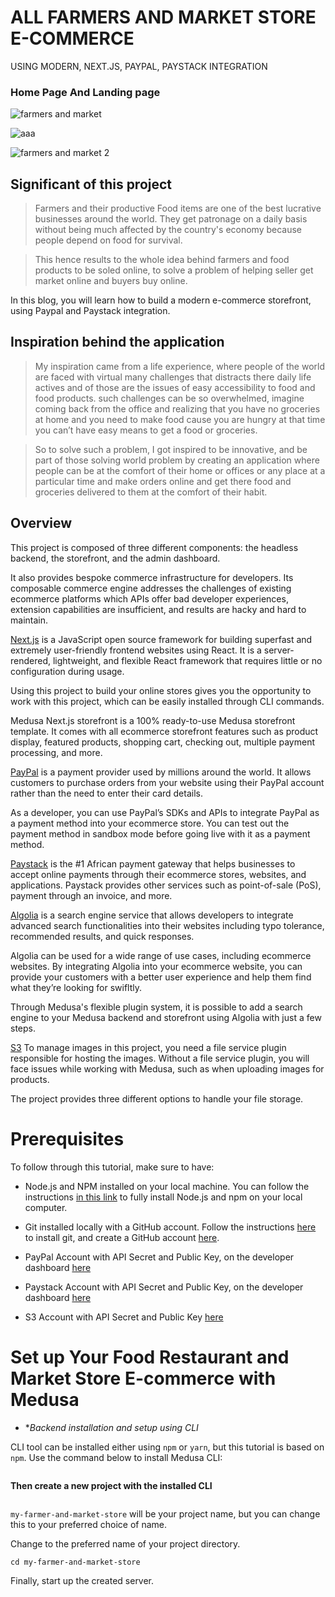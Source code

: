 # ALL FARMERS AND MARKET STORE E-COMMERCE
USING MODERN, NEXT.JS, PAYPAL, PAYSTACK INTEGRATION

### Home Page And Landing page

![ farmers and market](https://user-images.githubusercontent.com/106968663/229288997-26ca966a-cfee-424b-b959-a8a6bcf5ba7b.png)

![aaa](https://user-images.githubusercontent.com/106968663/229373503-061e68e0-df26-4b83-a464-0496cd675cda.png)

![ farmers and market 2](https://user-images.githubusercontent.com/106968663/229289046-03ba3a41-fdd5-43ce-a411-6814a22b99a8.png)

## Significant of this project

> Farmers and their productive  Food items are one of the best lucrative businesses around the world. They get patronage on a daily basis without being much affected by the country's economy because people depend on food for survival.

> This hence results to the whole idea behind farmers and food products to be soled online, to solve a problem of helping seller get market online and buyers buy online.

In this blog, you will learn how to build a modern e-commerce storefront, using Paypal and Paystack integration. 

## Inspiration behind the application

> My inspiration came from a life experience, where people of the world are faced with virtual many challenges that distracts there daily life actives and of those are the issues of easy accessibility to food and food products.  such challenges can be so overwhelmed, imagine coming back from the office and realizing that you have no groceries at home and you need to make food cause you are hungry at that time you can’t have easy means to get a food or groceries.

> So to solve such a problem, I got inspired to be innovative, and be part of those solving world problem by creating an application where people can be at the comfort of their home or offices or any place at a particular time and make orders online and get there food and groceries delivered to them at the comfort of their habit.

## Overview

This project is composed of three different components: the headless backend, the storefront, and the admin dashboard.

It also provides bespoke commerce infrastructure for developers. Its composable commerce engine addresses the challenges of existing ecommerce platforms which APIs offer bad developer experiences, extension capabilities are insufficient, and results are hacky and hard to maintain.

[Next.js](https://nextjs.org/) is a JavaScript open source framework for building superfast and extremely user-friendly frontend websites using React. It is a server-rendered, lightweight, and flexible React framework that requires little or no configuration during usage.

Using this project to build your online stores gives you the opportunity to work with this project, which can be easily installed through CLI commands.

Medusa Next.js storefront is a 100% ready-to-use Medusa storefront template. It comes with all ecommerce storefront features such as product display, featured products, shopping cart, checking out, multiple payment processing, and more.

[PayPal](https://www.paypal.com/ng/home/) is a payment provider used by millions around the world. It allows customers to purchase orders from your website using their PayPal account rather than the need to enter their card details.

As a developer, you can use PayPal’s SDKs and APIs to integrate PayPal as a payment method into your ecommerce store. You can test out the payment method in sandbox mode before going live with it as a payment method.

[Paystack](https://paystack.com/) is the #1 African payment gateway that helps businesses to accept online payments through their ecommerce stores, websites, and applications. Paystack provides other services such as point-of-sale (PoS), payment through an invoice, and more.

[Algolia](https://www.algolia.com/) is a search engine service that allows developers to integrate advanced search functionalities into their websites including typo tolerance, recommended results, and quick responses.

Algolia can be used for a wide range of use cases, including ecommerce websites. By integrating Algolia into your ecommerce website, you can provide your customers with a better user experience and help them find what they’re looking for swifltly.

Through Medusa's flexible plugin system, it is possible to add a search engine to your Medusa backend and storefront using Algolia with just a few steps.

[S3](https://aws.amazon.com/s3/) To manage images in this project, you need a file service plugin responsible for hosting the images. Without a file service plugin, you will face issues while working with Medusa, such as when uploading images for products.

The project provides three different options to handle your file storage.

# Prerequisites

To follow through this tutorial, make sure to have:

* Node.js and NPM installed on your local machine. You can follow the instructions [in this link](https://phoenixnap.com/kb/install-node-js-npm-on-windows/) to fully install Node.js and npm on your local computer.

* Git installed locally with a GitHub account. Follow the instructions [here](https://git-scm.com/book/en/v2/Getting-Started-Installing-Git/) to install git, and create a GitHub account [here](https://github.com/).

* PayPal Account with API Secret and Public Key, on the developer dashboard [here](https://developer.paypal.com/)

* Paystack Account with API Secret and Public Key, on the developer dashboard [here](https://paystack.com/)

* S3 Account with API Secret and Public Key [here](https://aws.amazon.com/s3/)

 
# Set up Your Food Restaurant and Market Store E-commerce with Medusa

* **Backend installation and setup using  CLI*

CLI tool can be installed either using `npm` or `yarn`, but this tutorial is based on `npm`. Use the command below to install Medusa CLI:

```
```

**Then create a new project with the installed CLI**

```

```

`my-farmer-and-market-store` will be your project name, but you can change this to your preferred choice of name.

Change to the preferred name of your project directory.

```
cd my-farmer-and-market-store
```

Finally, start up the created server.

```

```

